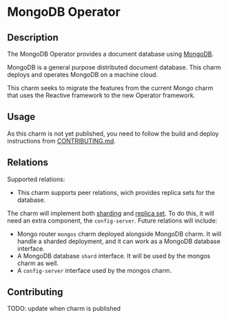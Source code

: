 # MongoDB Operator


## Description

The MongoDB Operator provides a document database using [MongoDB](https://www.mongodb.com/).

MongoDB is a general purpose distributed document database. This charm deploys and operates MongoDB on a machine cloud.

This charm seeks to migrate the features from the current Mongo charm that uses the Reactive framework to the new Operator framework.


## Usage

As this charm is not yet published, you need to follow the build and deploy instructions from [CONTRIBUTING.md](./CONTRIBUTING.md).


## Relations

Supported relations:

- This charm supports peer relations, wich provides replica sets for the database.

The charm will implement both [sharding](https://docs.mongodb.com/manual/sharding/) and [replica set](https://docs.mongodb.com/manual/replication/). To do this, it will need an extra component, the `config-server`. Future relations will include:

- Mongo router `mongos` charm deployed alongside MongoDB charm. It will handle a sharded deployment, and it can work as a MongoDB database interface.
- A MongoDB database `shard` interface. It will be used by the mongos charm as well.
- A `config-server` interface used by the mongos charm.

## Contributing

TODO: update when charm is published